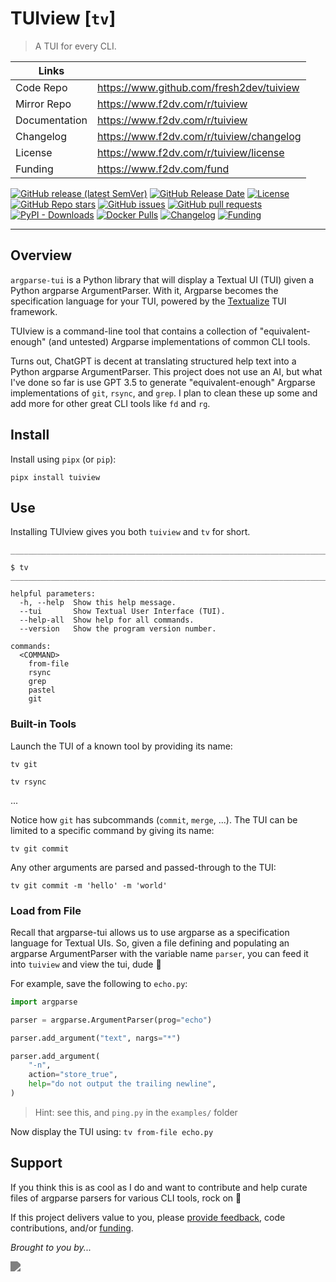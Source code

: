 # TUIview [`tv`]

> A TUI for every CLI.

| Links         |                                          |
|---------------|------------------------------------------|
| Code Repo     | https://www.github.com/fresh2dev/tuiview |
| Mirror Repo   | https://www.f2dv.com/r/tuiview           |
| Documentation | https://www.f2dv.com/r/tuiview           |
| Changelog     | https://www.f2dv.com/r/tuiview/changelog |
| License       | https://www.f2dv.com/r/tuiview/license   |
| Funding       | https://www.f2dv.com/fund                |

[![GitHub release (latest SemVer)](https://img.shields.io/github/v/release/fresh2dev/tuiview?color=blue&style=for-the-badge)](https://www.f2dv.com/r/tuiview/changelog)
[![GitHub Release Date](https://img.shields.io/github/release-date/fresh2dev/tuiview?color=blue&style=for-the-badge)](https://www.f2dv.com/r/tuiview/changelog)
[![License](https://img.shields.io/github/license/fresh2dev/tuiview?color=blue&style=for-the-badge)](https://www.f2dv.com/r/tuiview/license)
[![GitHub Repo stars](https://img.shields.io/github/stars/fresh2dev/tuiview?color=blue&style=for-the-badge)](https://star-history.com/#fresh2dev/tuiview&Date)
[![GitHub issues](https://img.shields.io/github/issues-raw/fresh2dev/tuiview?color=blue&style=for-the-badge)](https://www.github.com/fresh2dev/tuiview/issues)
[![GitHub pull requests](https://img.shields.io/github/issues-pr-raw/fresh2dev/tuiview?color=blue&style=for-the-badge)](https://www.github.com/fresh2dev/tuiview/pulls)
[![PyPI - Downloads](https://img.shields.io/pypi/dm/tuiview?color=blue&style=for-the-badge)](https://pypi.org/project/tuiview)
[![Docker Pulls](https://img.shields.io/docker/pulls/fresh2dev/tuiview?color=blue&style=for-the-badge)](https://hub.docker.com/r/fresh2dev/tuiview)
[![Changelog](https://img.shields.io/website?down_message=unavailable&label=docs&style=for-the-badge&up_color=blue&up_message=available&url=https://www.f2dv.com/r/tuiview/changelog)](https://www.f2dv.com/r/tuiview/changelog)
[![Funding](https://img.shields.io/badge/funding-%24%24%24-blue?style=for-the-badge)](https://www.f2dv.com/fund)

---

## Overview

`argparse-tui` is a Python library that will display a Textual UI (TUI) given a Python argparse ArgumentParser. With it, Argparse becomes the specification language for your TUI, powered by the [Textualize]() TUI framework.

TUIview is a command-line tool that contains a collection of "equivalent-enough" (and untested) Argparse implementations of common CLI tools.

Turns out, ChatGPT is decent at translating structured help text into a Python argparse ArgumentParser. This project does not use an AI, but what I've done so far is use GPT 3.5 to generate "equivalent-enough" Argparse implementations of `git`, `rsync`, and `grep`. I plan to clean these up some and add more for other great CLI tools like `fd` and `rg`.

## Install

Install using `pipx` (or `pip`):

```
pipx install tuiview
```

## Use

Installing TUIview gives you both `tuiview` and `tv` for short.

```
________________________________________________________________________________

$ tv
________________________________________________________________________________

helpful parameters:
  -h, --help  Show this help message.
  --tui       Show Textual User Interface (TUI).
  --help-all  Show help for all commands.
  --version   Show the program version number.

commands:
  <COMMAND>
    from-file
    rsync
    grep
    pastel
    git
```

### Built-in Tools

Launch the TUI of a known tool by providing its name:

```
tv git
```

```
tv rsync
```

...

Notice how `git` has subcommands (`commit`, `merge`, ...). The TUI can be limited to a specific command by giving its name:

```
tv git commit
```

Any other arguments are parsed and passed-through to the TUI:

```
tv git commit -m 'hello' -m 'world'
```

### Load from File

Recall that argparse-tui allows us to use argparse as a specification language for Textual UIs. So, given a file defining and populating an argparse ArgumentParser with the variable name `parser`, you can feed it into `tuiview` and view the tui, dude :metal:

For example, save the following to `echo.py`:

```python
import argparse

parser = argparse.ArgumentParser(prog="echo")

parser.add_argument("text", nargs="*")

parser.add_argument(
    "-n",
    action="store_true",
    help="do not output the trailing newline",
)
```

> Hint: see this, and `ping.py` in the `examples/` folder

Now display the TUI using: `tv from-file echo.py`

## Support

If you think this is as cool as I do and want to contribute and help curate files of argparse parsers for various CLI tools, rock on :metal:

If this project delivers value to you, please [provide feedback](https://www.github.com/fresh2dev/tuiview/issues), code contributions, and/or [funding](https://www.f2dv.com/fund).

*Brought to you by...*

<a href="https://www.f2dv.com"><img src="https://img.fresh2.dev/fresh2dev.svg" style="filter: invert(50%);"></img></a>
